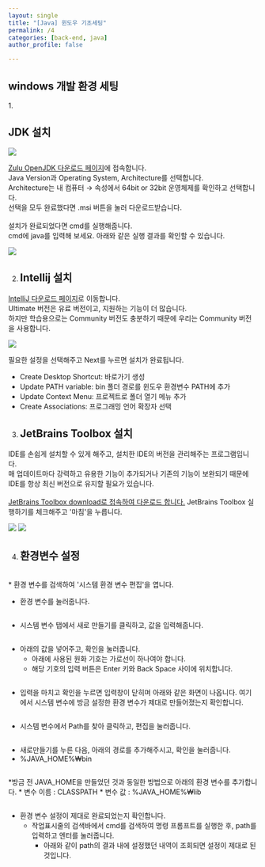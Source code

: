 ```yaml
---
layout: single
title: "[Java] 윈도우 기초세팅"
permalink: /4
categories: [back-end, java]
author_profile: false

---
```


<h2>windows 개발 환경 세팅</h2>
1. <h2>JDK 설치</h2>
<img src="https://user-images.githubusercontent.com/77485397/208794394-bb094977-4367-481b-b3c3-2cbeac927d6d.png">

<a href="https://www.azul.com/downloads/?version=java-11-lts&os=windows&architecture=x86-64-bit&package=jdk">Zulu OpenJDK 다운로드 페이지</a>에 접속합니다. <br/>
Java Version과 Operating System, Architecture를 선택합니다. <br/>
Architecture는 내 컴퓨터 → 속성에서 64bit or 32bit 운영체제를 확인하고 선택합니다. <br/>
선택을 모두 완료했다면 .msi 버튼을 눌러 다운로드받습니다. <br/>
<br/>
설치가 완료되었다면 cmd를 실행해줍니다.<br/>
cmd에 java를 입력해 보세요. 아래와 같은 실행 결과를 확인할 수 있습니다.

<img src="https://user-images.githubusercontent.com/77485397/208794754-1ffa1116-d2c4-43b0-91a9-baa009b9298b.png">

2. <h2>Intellij 설치</h2>
<a href="https://www.jetbrains.com/ko-kr/idea/download/#section=windows">IntelliJ 다운로드 페이지</a>로 이동합니다.<br/>
Ultimate 버전은 유료 버전이고, 지원하는 기능이 더 많습니다. <br/>
하지만 학습용으로는 Community 버전도 충분하기 때문에 우리는 Community 버전을 사용합니다.

<img src="https://user-images.githubusercontent.com/77485397/208794922-ab835790-b18b-4b88-954b-8384cf073905.png">

필요한 설정을 선택해주고 Next를 누르면 설치가 완료됩니다. <br/>
* Create Desktop Shortcut: 바로가기 생성
* Update PATH variable: bin 폴더 경로를 윈도우 환경변수 PATH에 추가
* Update Context Menu: 프로젝트로 폴더 열기 메뉴 추가
* Create Associations: 프로그래밍 언어 확장자 선택

3. <h2>JetBrains Toolbox 설치</h2>
IDE를 손쉽게 설치할 수 있게 해주고, 설치한 IDE의 버전을 관리해주는 프로그램입니다. <br/>
매 업데이트마다 강력하고 유용한 기능이 추가되거나 기존의 기능이 보완되기 때문에 IDE를 항상 최신 버전으로 유지할 필요가 있습니다. <br/>
<br/>
<a href="https://www.jetbrains.com/lp/toolbox/">JetBrains Toolbox download로 접속하여 다운로드 합니다.</a>
JetBrains Toolbox 실행하기를 체크해주고 '마침'을 누릅니다.

<img src="https://user-images.githubusercontent.com/77485397/208798184-fabf5fc1-8233-41bf-9e5e-f7342555af72.png">
<img src="https://user-images.githubusercontent.com/77485397/208798463-87aab3bf-c828-4f30-bc19-a816da195800.png">

4. <h2>환경변수 설정</h2>
<br/>
* 환경 변수를 검색하여 '시스템 환경 변수 편집'을 엽니다.

<img src="https://user-images.githubusercontent.com/77485397/208798564-b1a4b656-b590-4728-86b7-56daf4412963.png" alt="">

* 환경 변수를 눌러줍니다.

<img src="https://user-images.githubusercontent.com/77485397/208798651-685bd72e-d272-4776-b5a0-e6c41cb6e1c6.png" alt="">

* 시스템 변수 탭에서 새로 만들기를 클릭하고, 값을 입력해줍니다.

<img src="https://user-images.githubusercontent.com/77485397/208798733-442435f3-5bc3-47d1-b6da-ecdee639b1e7.png" alt="">

* 아래의 값을 넣어주고, 확인을 눌러줍니다.
    * 아래에 사용된 원화 기호는 가로선이 하나여야 합니다.
    * 해당 기호의 입력 버튼은 Enter 키와 Back Space 사이에 위치합니다.

<img src="https://user-images.githubusercontent.com/77485397/208798874-4713e769-aaaa-4ff5-8600-a8086005d682.png" alt="">

* 입력을 마치고 확인을 누르면 입력창이 닫히며 아래와 같은 화면이 나옵니다. 여기에서 시스템 변수에 방금 설정한 환경 변수가 제대로 만들어졌는지 확인합니다.

<img src="https://user-images.githubusercontent.com/77485397/208798921-04a362d1-49e8-4007-97be-bfc2ceedf78e.png" alt="">

* 시스템 변수에서 Path를 찾아 클릭하고, 편집을 눌러줍니다.

<img src="https://user-images.githubusercontent.com/77485397/208798979-3bdb464b-5c2a-4820-85af-85582f569949.png" alt="">

* 새로만들기를 누른 다음, 아래의 경로를 추가해주시고, 확인을 눌러줍니다.
* %JAVA_HOME%₩bin

<img src="https://user-images.githubusercontent.com/77485397/208799061-bd6a312f-22d9-4587-b2e1-dd38d230de52.png" alt="">

*방금 전 JAVA_HOME을 만들었던 것과 동일한 방법으로 아래의 환경 변수를 추가합니다.
    * 변수 이름 : CLASSPATH
    * 변수 값 : %JAVA_HOME%₩lib

<img src="https://user-images.githubusercontent.com/77485397/208799232-4df3fb31-7d3c-489c-b91f-462782a84c6b.png" alt="">

* 환경 변수 설정이 제대로 완료되었는지 확인합니다.
    * 작업표시줄의 검색바에서 cmd를 검색하여 명령 프롬프트를 실행한 후, path를 입력하고 엔터를 눌러줍니다.
        * 아래와 같이 path의 결과 내에 설정했던 내역이 조회되면 설정이 제대로 된 것입니다.

<img src="https://user-images.githubusercontent.com/77485397/208799360-5cfb211c-993a-4ceb-8a48-fc754bcec82b.png" alt="">
